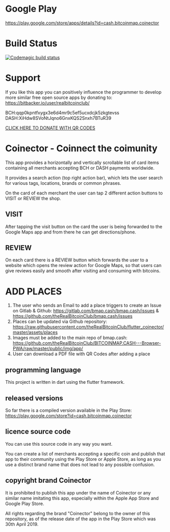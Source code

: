 # Google Play

https://play.google.com/store/apps/details?id=cash.bitcoinmap.coinector

# Build Status

[![Codemagic build status](https://api.codemagic.io/apps/5c883f703bcac0000cbf2083/5cc62bc2a9b785001a323313/status_badge.svg)](https://codemagic.io/apps/5c883f703bcac0000cbf2083/5cc62bc2a9b785001a323313/latest_build)

# Support

If you like this app you can positively influence the programmer to develop more similar free open source apps by donating to:
https://bitbacker.io/user/realbitcoinclub/

BCH:qqp0kpntfxygx3e6d4mr9c5ef5ucxdcjk5zkgtevss
DASH:XiHdw8SVoNtJqno6GnxKQS2Snxh7BTuR39

[CLICK HERE TO DONATE WITH QR CODES](https://bitcoinmap.cash/bitcoin-bch-dash-qr-code-generator?bch=qqp0kpntfxygx3e6d4mr9c5ef5ucxdcjk5zkgtevss&dash=XiHdw8SVoNtJqno6GnxKQS2Snxh7BTuR39)

# Coinector - Coinnect the coimunity

This app provides a horizontally and vertically scrollable list of card items containing all merchants accepting BCH or DASH payments worldwide.

It provides a search action (top right action bar), which lets the user search for various tags, locations, brands or common phrases.

On the card of each merchant the user can tap 2 different action buttons to VISIT or REVIEW the shop.

## VISIT

After tapping the visit button on the card the user is being forwarded to the Google Maps app and from there he can get directions/phone.

## REVIEW

On each card there is a REVIEW button which forwards the user to a website which opens the review action for Google Maps, so that users can give reviews easily and smooth after visiting and consuming with bitcoins. 

# ADD PLACES

1. The user who sends an Email to add a place triggers to create an Issue on Gitlab & Github:
https://gitlab.com/bmap.cash/bmap.cash/issues & https://github.com/theRealBitcoinClub/bmap.cash/issues
2. Places can be updated via Github repository:
https://raw.githubusercontent.com/theRealBitcoinClub/flutter_coinector/master/assets/places
3. Images must be added to the main repo of bmap.cash:
https://github.com/theRealBitcoinClub/BITCOINMAP.CASH---Browser-PWA/raw/master/public/img/app/
4. User can download a PDF file with QR Codes after adding a place

## programming language

This project is written in dart using the flutter framework.

## released versions

So far there is a compiled version available in the Play Store:
https://play.google.com/store?id=cash.bitcoinmap.coinector

## licence source code

You can use this source code in any way you want.

You can create a list of merchants accepting a specific coin and publish that app to their community using the Play Store or Apple Store, as long as you use a distinct brand name that does not lead to any possible confusion.

## copyright brand Coinector

It is prohibited to publish this app under the name of Coinector or any similar name imitating this app, especially within the Apple App Store and Google Play Store.

All rights regarding the brand "Coinector" belong to the owner of this repository, as of the release date of the app in the Play Store which was 30th April 2019.
